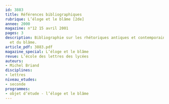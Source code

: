 ```yaml
---
id: 3883
title: Références bibliographiques
rubrique: L’éloge et le blâme [2de]
annee: 2000
magazine: n°12 15 avril 2001
pages: 3
description: Bibliographie sur les rhétoriques antiques et contemporaines de l’éloge
  et du blâme.
article_pdf: 3883.pdf
magazine_special: L’éloge et le blâme
revue: L’école des lettres des lycées
auteurs:
- Michel Briand
disciplines:
- lettres
niveau_etudes:
- seconde
programmes:
- objet d’étude - l’éloge et le blâme
---
```

